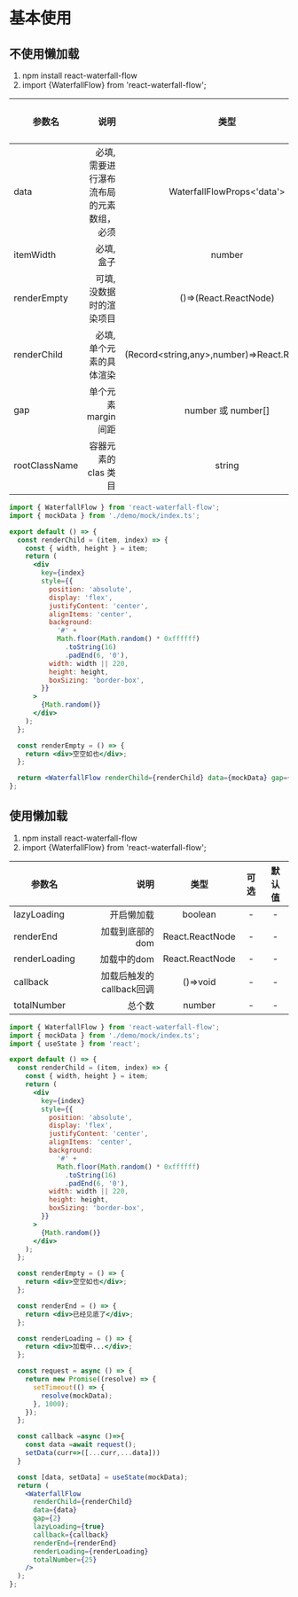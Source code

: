 # 基本使用

## 不使用懒加载

1.  npm install react-waterfall-flow
2.  import {WaterfallFlow} from 'react-waterfall-flow';

| 参数名        |                                    说明 |                     类型                     | 可选 | 默认值 |
| ------------- | --------------------------------------: | :------------------------------------------: | :--: | :----: |
| data          | 必填,需要进行瀑布流布局的元素数组，必须 |          WaterfallFlowProps<'data'>          |  -   |   -    |
| itemWidth     |                               必填,盒子 |                    number                    |  -   |   -    |
| renderEmpty   |                 可填,没数据时的渲染项目 |            ()=>(React.ReactNode)             |  -   |   -    |
| renderChild   |                 必填,单个元素的具体渲染 | (Record<string,any>,number)=>React.ReactNode |  -   |   -    |
| gap           |                    单个元素 margin 间距 |              number 或 number[]              |  -   |   -    |
| rootClassName |                    容器元素的 clas 类目 |                    string                    |

```jsx
import { WaterfallFlow } from 'react-waterfall-flow';
import { mockData } from './demo/mock/index.ts';

export default () => {
  const renderChild = (item, index) => {
    const { width, height } = item;
    return (
      <div
        key={index}
        style={{
          position: 'absolute',
          display: 'flex',
          justifyContent: 'center',
          alignItems: 'center',
          background:
            '#' +
            Math.floor(Math.random() * 0xffffff)
              .toString(16)
              .padEnd(6, '0'),
          width: width || 220,
          height: height,
          boxSizing: 'border-box',
        }}
      >
        {Math.random()}
      </div>
    );
  };

  const renderEmpty = () => {
    return <div>空空如也</div>;
  };

  return <WaterfallFlow renderChild={renderChild} data={mockData} gap={8} />;
};
```

## 使用懒加载
1.  npm install react-waterfall-flow
2.  import {WaterfallFlow} from 'react-waterfall-flow';

| 参数名        |                                    说明 |                     类型                     | 可选 | 默认值 |
| ------------- | --------------------------------------: | :------------------------------------------: | :--: | :----: |
| lazyLoading          | 开启懒加载 |         boolean       |  -   |   -    |
| renderEnd          | 加载到底部的dom |         React.ReactNode       |  -   |   -    |
| renderLoading          | 加载中的dom |         React.ReactNode       |  -   |   -    |
| callback          | 加载后触发的callback回调 |        ()=>void      |  -   |   -    |
| totalNumber          |总个数 |        number     |  -   |   -    |

```jsx
import { WaterfallFlow } from 'react-waterfall-flow';
import { mockData } from './demo/mock/index.ts';
import { useState } from 'react';

export default () => {
  const renderChild = (item, index) => {
    const { width, height } = item;
    return (
      <div
        key={index}
        style={{
          position: 'absolute',
          display: 'flex',
          justifyContent: 'center',
          alignItems: 'center',
          background:
            '#' +
            Math.floor(Math.random() * 0xffffff)
              .toString(16)
              .padEnd(6, '0'),
          width: width || 220,
          height: height,
          boxSizing: 'border-box',
        }}
      >
        {Math.random()}
      </div>
    );
  };

  const renderEmpty = () => {
    return <div>空空如也</div>;
  };

  const renderEnd = () => {
    return <div>已经见底了</div>;
  };

  const renderLoading = () => {
    return <div>加载中...</div>;
  };

  const request = async () => {
    return new Promise((resolve) => {
      setTimeout(() => {
        resolve(mockData);
      }, 1000);
    });
  };

  const callback =async ()=>{
    const data =await request();
    setData(curr=>([...curr,...data]))
  }

  const [data, setData] = useState(mockData);
  return (
    <WaterfallFlow
      renderChild={renderChild}
      data={data}
      gap={2}
      lazyLoading={true}
      callback={callback}
      renderEnd={renderEnd}
      renderLoading={renderLoading}
      totalNumber={25}
    />
  );
};
```
